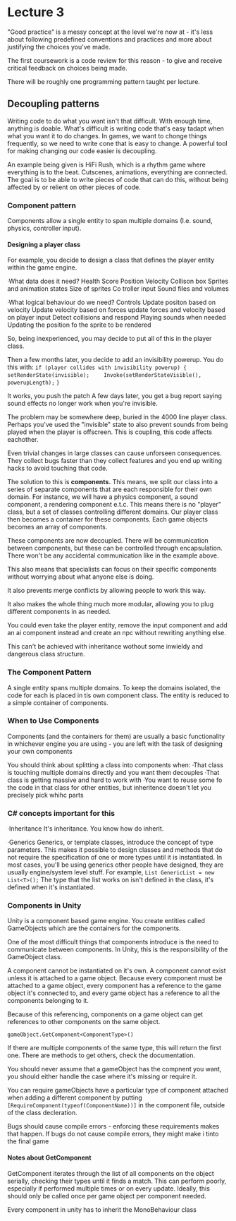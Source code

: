 # Lecture 3

"Good practice" is a messy concept at the level we're now at - it's less about following predefined conventions and practices and more about justifying the choices you've made.

The first coursework is a code review for this reason - to give and receive critical feedback on choices being made.

There will be roughly one programming pattern taught per lecture.

## Decoupling patterns

Writing code to do what you want isn't that difficult. With enough time, anything is doable. What's difficult is writing code that's easy tadapt when what you want it to do changes. In games, we want to chonge things frequently, so we need to write cone that is easy to change. A powerful tool for making changing our code easier is decoupling.

An example being given is HiFi Rush, which is a rhythm game where everything is to the beat. Cutscenes, animations, everything are connected. The goal is to be able to write pieces of code that can do this, without being affected by or relient on other pieces of code.

### Component pattern
Components allow a single entity to span multiple domains (I.e. sound, physics, controller input).

#### Designing a player class
For example, you decide to design a class that defines the player entity within the game engine.

·What data does it need?
Health
Score
Position
Velocity
Collison box
Sprites and animation states
Size of sprites
Co troller input
Sound files and volumes

·What logical behaviour do we need?
Controls
Update positon based on velocity
Update velocity based on forces
update forces and velocity based on player input
Detect collisions and respond
Playing sounds when needed
Updating the position fo the sprite to be rendered

So, being inexperienced, you may decide to put all of this in the player class.

Then a few months later, you decide to add an invisibility powerup. You do this with:
`if (player collides with invisibility powerup) {`
`    setRenderState(invisible);`
`    Invoke(setRenderStateVisible(), powerupLength);`
`}`

It works, you push the patch
A few days later, you get a bug report saying sound effects no longer work when you're invisible.

The problem may be somewhere deep, buried in the 4000 line player class. Perhaps you've used the "invisible" state to also prevent sounds from being played when the player is offscreen. This is coupling, this code affects eachother.

Even trivial changes in large classes can cause unforseen consequences. They collect bugs faster than they collect features and you end up writing hacks to avoid touching that code.

The solution to this is <b>components.</b> This means, we split our class into a series of separate components that are each responsible for their own domain. For instance, we will have a physics component, a sound component, a rendering component e.t.c. This means there is no "player" class, but a set of classes controlling different domains. Our player class then becomes a container for these components. Each game objects becomes an array of components.

These components are now decoupled. There will be communication between components, but these can be controlled through encapsulation. There won't be any accidental communication like in the example above.

This also means that specialists can focus on their specific components without worrying about what anyone else is doing.

It also prevents merge conflicts by allowing people to work this way.

It also makes the whole thing much more modular, allowing you to plug different components in as needed.

You could even take the player entity, remove the input component and add an ai component instead and create an npc without rewriting anything else.

This can't be achieved with inheritance wothout some inwieldy and dangerous class structure.

### The Component Pattern
A single entity spans multiple domains. To keep the domains isolated, the code for each is placed in tis own component class. The entity is reduced to a simple container of components.

### When to Use Components
Components (and the containers for them) are usually a basic functionality in whichever engine you are using - you are left with the task of designing your own components

You should think about splitting a class into components when:
·That class is touching multiple domains directly and you want them decouples
·That class is getting massive and hard to work with
·You want to reuse some fo the code in that class for other entities, but inheritence doesn't let you precisely pick whihc parts

### C# concepts important for this
·Inheritance
It's inheritance. You know how do inherit.

·Generics
Generics, or template classes, introduce the concept of type parameters. This makes it possible to design classes and methods that do not require the specification of one or more types until it is instantiated. In most cases, you'll be using generics other people have designed, they are usually engine/system level stuff.
For example, `List GenericList = new List<T>();`
The type that the list works on isn't defined in the class, it's defined when it's instantiated.

### Components in Unity
Unity is a component based game engine. You create entities called GameObjects which are the containers for the components.

One of the most difficult things that components introduce is the need to communicate between components. In Unity, this is the responsibility of the GameObject class.

A component cannot be instantiated on it's own. A component cannot exist unless it is attached to a game object. Because every component must be attached to a game object, every component has a reference to the game object it's connected to, and every game object has a reference to all the components belonging to it.

Because of this referencing, components on a game object can get references to other components on the same object.

`gameObject.GetComponent<ComponentType>()`

If there are multiple components of the same type, this will return the first one. There are methods to get others, check the documentation.

You should never assume that a gameObject has the compnent you want, you should either handle the case where it's missing or require it.

You can require gameObjects have a particular type of component attached when adding a different component by putting `[RequireComponent(typeof(ComponentName))]` in the component file, outside of the class decleration.

Bugs should cause compile errors - enforcing these requirements makes that happen. If bugs do not cause compile errors, they might make i tinto the final game

#### Notes about GetComponent
GetComponent iterates through the list of all components on the object serially, checking their types until it finds a match. This can perform poorly, especially if performed multiple times or on every update. Ideally, this should only be called once per game object per component needed.

Every component in unity has to inherit the MonoBehaviour class